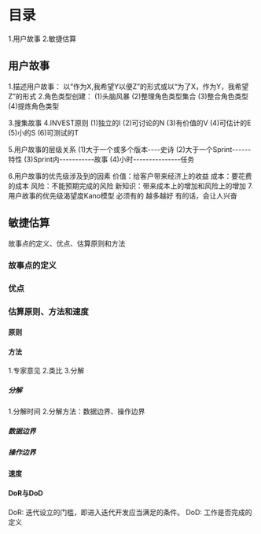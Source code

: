 # 目录
1.用户故事
2.敏捷估算

## 用户故事
1.描述用户故事：
  以“作为X,我希望Y以便Z”的形式或以“为了X，作为Y，我希望Z”的形式
2.角色类型创建：
  (1)头脑风暴
  (2)整理角色类型集合
  (3)整合角色类型
  (4)提炼角色类型

3.搜集故事
4.INVEST原则
  (1)独立的I
  (2)可讨论的N
  (3)有价值的V
  (4)可估计的E
  (5)小的S
  (6)可测试的T

5.用户故事的层级关系
  (1)大于一个或多个版本----史诗
  (2)大于一个Sprint------特性
  (3)Sprint内-----------故事
  (4)小时---------------任务

6.用户故事的优先级涉及到的因素
  价值：给客户带来经济上的收益
  成本：要花费的成本
  风险：不能预期完成的风险
  新知识：带来成本上的增加和风险上的增加
7.用户故事的优先级渴望度Kano模型
  必须有的
  越多越好
  有的话，会让人兴奋

## 敏捷估算
故事点的定义、优点、估算原则和方法

### 故事点的定义
### 优点
### 估算原则、方法和速度
#### 原则
#### 方法
1.专家意见
2.类比
3.分解

##### 分解
1.分解时间
2.分解方法：数据边界、操作边界

##### 数据边界
##### 操作边界

#### 速度

#### DoR与DoD
DoR: 迭代设立的门槛，即进入迭代开发应当满足的条件。
DoD: 工作是否完成的定义

  
